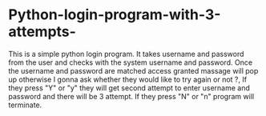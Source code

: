 # Python-login-program-with-3-attempts-
This is a simple python login program. It takes username and password from the user and checks with the system username and password. Once the username and password are matched access granted massage will pop up otherwise I gonna ask whether they would like to try again or not ?, If they press "Y" or "y" they will get second attempt to enter username and password and there will be 3 attempt. If they press "N" or "n" program will terminate.
